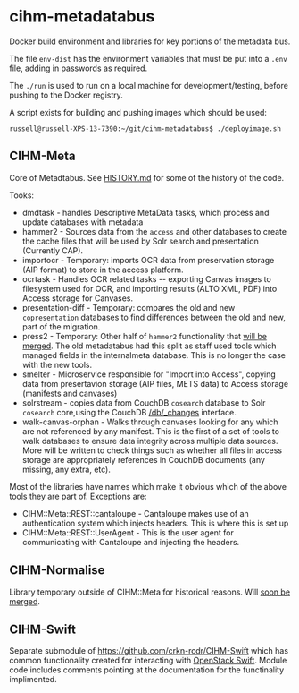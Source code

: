 # cihm-metadatabus

Docker build environment and libraries for key portions of the metadata bus.

The file `env-dist` has the environment variables that must be put into a `.env` file, adding in passwords as required.

The `./run` is used to run on a local machine for development/testing, before pushing to the Docker registry.


A script exists for building and pushing images which should be used:

```
russell@russell-XPS-13-7390:~/git/cihm-metadatabus$ ./deployimage.sh 
```



## CIHM-Meta

Core of Metadtabus. See [HISTORY.md](CIHM-Meta/HISTORY.md) for some of the history of the code.

Tooks:

* dmdtask - handles Descriptive MetaData tasks, which process and update databases with metadata
* hammer2 - Sources data from the `access` and other databases to create the cache files that will be used by Solr search and presentation (Currently CAP).
* importocr - Temporary: imports OCR data from preservation storage (AIP format) to store in the access platform.
* ocrtask - Handles OCR related tasks -- exporting Canvas images to filesystem used for OCR, and importing results (ALTO XML, PDF) into Access storage for Canvases.
* presentation-diff - Temporary: compares the old and new `copresentation` databases to find differences between the old and new, part of the migration.
* press2 - Temporary: Other half of `hammer2` functionality that [will be merged](https://github.com/crkn-rcdr/cihm-metadatabus/issues/23). The old metadatabus had this split as staff used tools which managed fields in the internalmeta database. This is no longer the case with the new tools.
* smelter - Microservice responsible for "Import into Access", copying data from presertavion storage (AIP files, METS data) to Access storage (manifests and canvases)
* solrstream - copies data from CouchDB `cosearch` database to Solr `cosearch` core,using the CouchDB [/db/_changes](https://docs.couchdb.org/en/latest/api/database/changes.html) interface.
* walk-canvas-orphan - Walks through canvases looking for any which are not referenced by any manifest. This is the first of a set of tools to walk databases to ensure data integrity across multiple data sources.  More will be written to check things such as whether all files in access storage are appropriately references in CouchDB documents (any missing, any extra, etc).

Most of the libraries have names which make it obvious which of the above tools they are part of. Exceptions are:

* CIHM::Meta::REST::cantaloupe  -  Cantaloupe makes use of an authentication system which injects headers. This is where this is set up
* CIHM::Meta::REST::UserAgent - This is the user agent for communicating with Cantaloupe and injecting the headers.


## CIHM-Normalise

Library temporary outside of CIHM::Meta for historical reasons.  Will [soon be merged](https://github.com/crkn-rcdr/cihm-metadatabus/issues/19).

## CIHM-Swift

Separate submodule of https://github.com/crkn-rcdr/CIHM-Swift which has common functionality created for interacting with [OpenStack Swift](https://docs.openstack.org/swift/latest/). Module code includes comments pointing at the documentation for the functinality implimented.

